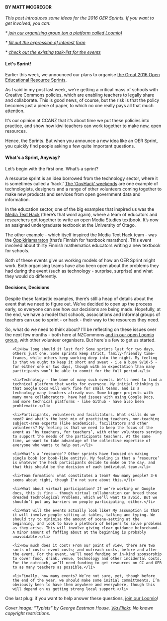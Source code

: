<html><body><h4>BY MATT MCGREGOR</h4>

<i>This post introduces some ideas for the 2016 OER Sprints. If you want to get involved, you can:</i>



<i>* <a href="https://www.loomio.org/g/23k8VZ9w/oer-sprints" target="_blank">join our organising group (on a platform called Loomio)</a></i>

<i>* <a href="http://www.creativecommons.org.nz/sprints" target="_blank">fill out the expression of interest form</a></i>

<i>* <a href="https://docs.google.com/spreadsheets/d/1M9WOV-IHIIziMfVagWg_dklaHYslZN4KAf57_DOgixg/edit#gid=0" target="_blank">check out the existing task-list for the events</a></i>

<h4>Let's Sprint!</h4>

Earlier this week, we announced our plans to organise <a href="http://www.creativecommons.org.nz/sprints" target="_blank">the Great 2016 Open Educational Resource Sprints</a>.



As I said in my post last week, we’re getting a critical mass of schools with Creative Commons policies, which are enabling teachers to legally share and collaborate. This is good news, of course, but the risk is that the policy becomes just a piece of paper, to which no one really pays all that much attention.



It’s our opinion at CCANZ that it’s about time we put these policies into practice, and show how kiwi teachers can work together to make new, open resources.



Hence, the Sprints. But when you announce a new idea like an OER Sprint, you quickly find people asking a few quite important questions.

<h4>What's a Sprint, Anyway?</h4>

Let’s begin with the first one. What’s a sprint?



A resource sprint is an idea borrowed from the technology sector, where it is sometimes called a ‘hack.’ <a href="https://www.govhack.org.nz" target="_blank">The ‘GovHack’ weekends</a> are one example of technologists, designers and a range of other volunteers coming together to make new products and services from open government data and information.



In the education sector, one of the big examples that inspired us was the <a href="http://creativecommons.org.nz/2014/02/announcing-the-creative-commons-media-studies-textbook/" target="_blank">Media Text Hack</a> (there’s that word again), where a team of educators and researchers got together to write an open Media Studies textbook. It’s now an assigned undergraduate textbook at the University of Otago.



The other example - which itself inspired the Media Text Hack team - was the <a href="https://www.facebook.com/oppikirjamaraton">Oppikirjamaraton</a> (that’s Finnish for ‘textbook marathon). This event involved about thirty Finnish mathematics educators writing a new textbook for schools.



Both of these events give us working models of how an OER Sprint might work. Both organising teams have also been open about the problems they had during the event (such as technology - surprise, surprise) and what they would do differently.

<h4>Decisions, Decisions</h4>

Despite these fantastic examples, there’s still a heap of details about the event that we need to figure out. We’ve decided to open up the process early, so everyone can see how our decisions are being made. Hopefully, at the end, we have a model that schools, associations and informal groups of teachers can use to sprint - or hack - their way to the resources they need.



So, what do we need to think about? I’ll be reflecting on these issues over the next few months - both here at NZCommons <a href="https://www.loomio.org/g/23k8VZ9w/oer-sprints" target="_blank">and in our open Loomio group</a>, with other volunteer organisers. But here's a few to get us started.

<ul>

	<li>How long should it last for? Some sprints last for two days, others just one. Some sprints keep strict, family-friendly time-frames, while others keep working deep into the night. My feeling is that we ought to keep it short and sweet - i.e a busy 9/10-5 - for either one or two days, though with an expectation than many participants won’t be able to commit for the full period.</li>

</ul>

<ul>

	<li>Technology - the bane of many such events. We’ll need to find a technical platform that works for everyone. My initial thinking is that Google Docs will work fine for small teams, and is a technology many teachers already use. Some bigger projects with many more collaborators  have had issues with using Google Docs, and more technical platforms - like Github - have also been problematic.</li>

</ul>

<ul>

	<li>Participants, volunteers and facilitators. What skills do we need? And what’s the best mix of practising teachers, non-teaching subject-area experts (like academics), facilitators and other volunteers? My feeling is that we need to keep the focus of the event as ‘by teachers, for teachers’, with other volunteers serving to support the needs of the participants teachers. At the same time, we want to take advantage of the collective expertise of everyone who wants to help out.</li>

</ul>

<ul>

	<li>What’s a ‘resource’? Other sprints have focused on making single book (or book-like entity). My feeling is that a ‘resource’ is whatever the heck participants decide to make on the day, and that this should be the decision of each individual team.</li>

</ul>

<ul>

	<li>Team formation: what constitutes a team? How many people? 3-6 seems about right, though I'm not sure about this.</li>

</ul>

<ul>

	<li>What about virtual participation? If we’re working on Google docs, this is fine - though virtual collaboration can breed those dreaded Technological Problems, which we’ll want to avoid. But we shouldn’t put any barriers on people participating, either.</li>

</ul>

<ul>

	<li>What will the events actually look like? My assumption is that it will involve people sitting at tables, talking and typing. We should try to minimise the amount of scene-setting at the beginning, and look to have a plethora of helpers to solve problems as they arise. This will involve giving clear guidance beforehand. A minor amount of faffing about at the beginning is probably unavoidable.</li>

</ul>

<ul>

	<li>How much does it cost? From our point of view, there are two sorts of costs: event costs; and outreach costs, before and after the event. For the event, we’ll need funding or in-kind sponsorship to cover food, drink, venue, technology and other incidental costs. For the outreach, we’ll need funding to get resources on CC and OER to as many teachers as possible.</li>

</ul>

<ul>

	<li>Finally, how many events? We’re not sure, yet, though before the end of the year, we should make some initial committments. I’m obviously keen to have them anywhere and everywhere, though this will depend on us getting strong local support.</li>

</ul>

One last plug: if you want to help answer these questions, <a href="https://www.loomio.org/g/23k8VZ9w/oer-sprints" target="_blank">join our Loomio</a>!



<em>Cover image: "Typists" by George Eastman House. <a href="https://flic.kr/p/65C7c3" target="_blank">Via Flickr</a>. No known copyright restrictions.</em></body></html>